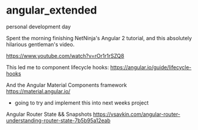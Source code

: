 # angular_extended
personal development day

Spent the morning finishing NetNinja's Angular 2 tutorial, and this absolutely hilarious gentleman's video.

https://www.youtube.com/watch?v=rOr1r1rSZQ8

This led me to component lifecycle hooks:
https://angular.io/guide/lifecycle-hooks

And the Angular Material Components framework
https://material.angular.io/
* going to try and implement this into next weeks project

Angular Router State && Snapshots
https://vsavkin.com/angular-router-understanding-router-state-7b5b95a12eab
